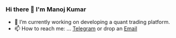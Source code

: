 ### Hi there 👋 I'm Manoj Kumar
<!--
**mquanty/mquanty** is a ✨ _special_ ✨ repository because its `README.md` (this file) appears on your GitHub profile.
Here are some ideas to get you started:

- 🔭 I’m currently working on ...
- 🌱 I’m currently learning ...
- 💞️ I’m passionate about ...
- 👯 I’m looking to collaborate on ...
- 🤔 I’m looking for help with ...
- 💬 Ask me about ...
- 📫 How to reach me: ...
- 😄 Pronouns: ...
- ⚡ Fun fact: ...
-->

- 🔭 I’m currently working on developing a quant trading platform.
- 📫 How to reach me: ... [Telegram](https://t.me/mquanty)  or drop an [Email](mailto:mquanty@outlook.com)
